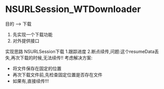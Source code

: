 # NSURLSession_WTDownloader
目的 --> 下载
1. 先实现一个下载功能
2. 对外提供接口

实现思路
NSURLSession下载
1.跟踪进度
2.断点续传,问题:这个resumeData丢失,再次下载的时候,无法续传!!
考虑解决方案:
- 将文件保存在固定的位置
- 再次下载文件前,先检查固定位置是否存在文件
- 如果有,直接续传!!!
